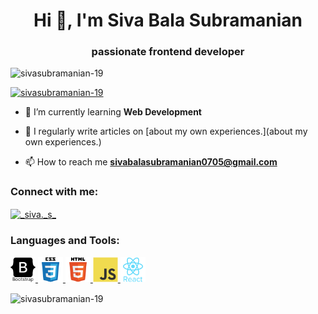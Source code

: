 <h1 align="center">Hi 👋, I'm Siva Bala Subramanian</h1>
<h3 align="center">passionate frontend developer</h3>

<p align="left"> <img src="https://komarev.com/ghpvc/?username=sivasubramanian-19&label=Profile%20views&color=0e75b6&style=flat" alt="sivasubramanian-19" /> </p>

<p align="left"> <a href="https://github.com/ryo-ma/github-profile-trophy"><img src="https://github-profile-trophy.vercel.app/?username=sivasubramanian-19" alt="sivasubramanian-19" /></a> </p>

- 🌱 I’m currently learning **Web Development**

- 📝 I regularly write articles on [about my own experiences.](about my own experiences.)

- 📫 How to reach me **sivabalasubramanian0705@gmail.com**

<h3 align="left">Connect with me:</h3>
<p align="left">
<a href="https://instagram.com/_siva._s_" target="blank"><img align="center" src="https://raw.githubusercontent.com/rahuldkjain/github-profile-readme-generator/master/src/images/icons/Social/instagram.svg" alt="_siva._s_" height="30" width="40" /></a>
</p>

<h3 align="left">Languages and Tools:</h3>
<p align="left"> <a href="https://getbootstrap.com" target="_blank" rel="noreferrer"> <img src="https://raw.githubusercontent.com/devicons/devicon/master/icons/bootstrap/bootstrap-plain-wordmark.svg" alt="bootstrap" width="40" height="40"/> </a> <a href="https://www.w3schools.com/css/" target="_blank" rel="noreferrer"> <img src="https://raw.githubusercontent.com/devicons/devicon/master/icons/css3/css3-original-wordmark.svg" alt="css3" width="40" height="40"/> </a> <a href="https://www.w3.org/html/" target="_blank" rel="noreferrer"> <img src="https://raw.githubusercontent.com/devicons/devicon/master/icons/html5/html5-original-wordmark.svg" alt="html5" width="40" height="40"/> </a> <a href="https://developer.mozilla.org/en-US/docs/Web/JavaScript" target="_blank" rel="noreferrer"> <img src="https://raw.githubusercontent.com/devicons/devicon/master/icons/javascript/javascript-original.svg" alt="javascript" width="40" height="40"/> </a> <a href="https://reactjs.org/" target="_blank" rel="noreferrer"> <img src="https://raw.githubusercontent.com/devicons/devicon/master/icons/react/react-original-wordmark.svg" alt="react" width="40" height="40"/> </a> </p>

<p><img align="center" src="https://github-readme-streak-stats.herokuapp.com/?user=sivasubramanian-19&" alt="sivasubramanian-19" /></p>
